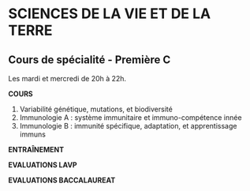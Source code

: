 # SCIENCES DE LA VIE ET DE LA TERRE

## Cours de spécialité - Première C

Les mardi et mercredi de 20h à 22h. 

**COURS**

1) Variabilité génétique, mutations, et biodiversité<br>
2) Immunologie A : système immunitaire et immuno-compétence innée<br>
3) Immunologie B : immunité spécifique, adaptation, et apprentissage immuns<br>

**ENTRAÎNEMENT**

**EVALUATIONS LAVP**

**EVALUATIONS BACCALAUREAT**

